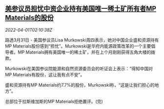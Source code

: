 <!--1648780263000-->
[美参议员担忧中资企业持有美国唯一稀土矿所有者MP Materials的股份](https://cn.reuters.com/article/us-senator-murkowski-mp-materials-0401-idCNKCS2LT2XW)
------

<div><i>2022-04-01T02:10:38Z</i></div><p>路透3月31日 - 美国参议员Lisa Murkowski周四表示，她对中国企业盛和资源持有MP Materials股份感到“担忧”。Murkowski是华府内能源政策改革的一个主要倡导者。MP Materials拥有美国唯一的稀土矿，并在上个月刚刚获得五角大楼的拨款。</p><p>Murkowski在美国参议院能源和自然资源委员会的听证会上表示：“得知中国对MP Materials有股份，这让我有点不安”。</p><p>盛和资源持有MP Materials约7.7%的股份，Murkowski称，“这是让我们担心的地方”。</p><p>总部位于拉斯维加斯的MP Materials拒绝置评。(完)</p>
